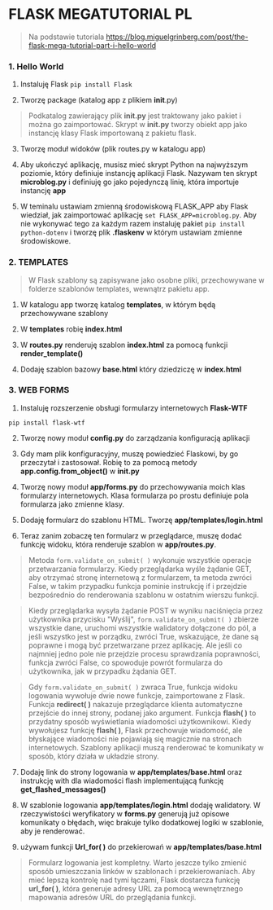 # FLASK MEGATUTORIAL PL

> Na podstawie tutoriala https://blog.miguelgrinberg.com/post/the-flask-mega-tutorial-part-i-hello-world

### 1. Hello World

1. Instaluję Flask `pip install Flask`

2. Tworzę package (katalog app z plikiem __init__.py)
> Podkatalog zawierający plik **__init__.py** jest traktowany jako pakiet i można go zaimportować.
> Skrypt w **__init__.py** tworzy obiekt app jako instancję klasy Flask importowaną z pakietu flask. 

3. Tworzę moduł widoków (plik routes.py w katalogu app)

4. Aby ukończyć aplikację, musisz mieć skrypt Python na najwyższym poziomie, który definiuje instancję aplikacji Flask. 
Nazywam ten skrypt **microblog.py** i definiuję go jako pojedynczą linię, która importuje instancję **app**

5. W teminalu ustawiam zmienną środowiskową FLASK_APP aby Flask wiedział, jak zaimportować aplikację `set FLASK_APP=microblog.py`.
Aby nie wykonywać tego za każdym razem instaluję pakiet `pip install python-dotenv` i tworzę plik **.flaskenv** w którym
ustawiam zmienne środowiskowe.

### 2. TEMPLATES
> W Flask szablony są zapisywane jako osobne pliki, przechowywane w folderze szablonów templates, wewnątrz pakietu app. 

1. W katalogu app tworzę katalog **templates**, w którym będą przechowywane szablony

2. W **templates** robię **index.html**

3. W **routes.py** renderuję szablon **index.html** za pomocą funkcji **render_template()**

4. Dodaję szablon bazowy **base.html** który dziedziczę w **index.html**

### 3. WEB FORMS

1. Instaluję rozszerzenie obsługi formularzy internetowych **Flask-WTF**
```
pip install flask-wtf
```

2. Tworzę nowy moduł **config.py** do zarządzania konfiguracją aplikacji

3. Gdy mam plik konfiguracyjny, muszę powiedzieć Flaskowi, by go przeczytał i zastosował. 
Robię to za pomocą metody **app.config.from_object()** w **__init.py__**

4. Tworzę nowy moduł **app/forms.py** do przechowywania moich klas formularzy internetowych.
Klasa formularza po prostu definiuje pola formularza jako zmienne klasy.

5. Dodaję formularz do szablonu HTML. Tworzę **app/templates/login.html**

6. Teraz zanim zobaczę ten formularz w przeglądarce, muszę dodać funkcję widoku, która renderuje szablon w **app/routes.py**.

> Metoda `form.validate_on_submit( )` wykonuje wszystkie operacje przetwarzania formularzy. Kiedy przeglądarka wyśle 
>żądanie GET, aby otrzymać stronę internetową z formularzem, ta metoda zwróci False, w takim przypadku funkcja pominie 
>instrukcję if i przejdzie bezpośrednio do renderowania szablonu w ostatnim wierszu funkcji. 

>Kiedy przeglądarka wysyła żądanie POST w wyniku naciśnięcia przez użytkownika przycisku "Wyślij", 
> `form.validate_on_submit( )` zbierze wszystkie dane, uruchomi wszystkie walidatory dołączone do pól, a jeśli wszystko
> jest w porządku, zwróci True, wskazujące, że dane są poprawne i mogą być przetwarzane przez aplikację. 
>Ale jeśli co najmniej jedno pole nie przejdzie procesu sprawdzania poprawności, funkcja zwróci False, co spowoduje 
> powrót formularza do użytkownika, jak w przypadku żądania GET.  

> Gdy `form.validate_on_submit( )` zwraca True, funkcja widoku logowania wywołuje dwie nowe funkcje, zaimportowane z Flask. 
>Funkcja **redirect( )** nakazuje przeglądarce klienta automatyczne przejście do innej strony, podanej jako argument.
> Funkcja **flash( )** to przydatny sposób wyświetlania wiadomości użytkownikowi. Kiedy wywołujesz funkcję **flash( )**,
> Flask przechowuje wiadomość, ale błyskające wiadomości nie pojawiają się magicznie na stronach internetowych. 
> Szablony aplikacji muszą renderować te komunikaty w sposób, który działa w układzie strony.

7. Dodaję link do strony logowania w **app/templates/base.html** oraz instrukcję with dla wiadomości flash implementującą
 funkcję **get_flashed_messages()**
 
 8. W szablonie logowania **app/templates/login.html** dodaję walidatory. W rzeczywistości weryfikatory w **forms.py** 
 generują już opisowe komunikaty o błędach, więc brakuje tylko dodatkowej logiki w szablonie, aby je renderować.
 
 9. używam funkcji **Url_for( )** do przekierowań w **app/templates/base.html**
> Formularz logowania jest kompletny. Warto jeszcze tylko zmienić sposób umieszczania linków w szablonach i przekierowaniach.
> Aby mieć lepszą kontrolę nad tymi łączami, Flask dostarcza funkcję **url_for( )**, która generuje adresy URL za pomocą
> wewnętrznego mapowania adresów URL do przeglądania funkcji. 